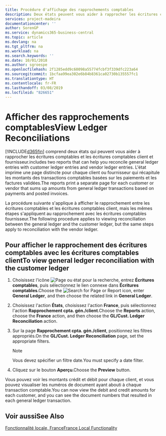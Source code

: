 ```yaml
---
title: Procédure d'affichage des rapprochements comptables
description: Deux états peuvent vous aider à rapprocher les écritures comptables et les écritures comptables client et fournisseur.
services: project-madeira
documentationcenter: ''
author: SorenGP
ms.service: dynamics365-business-central
ms.topic: article
ms.devlang: na
ms.tgt_pltfrm: na
ms.workload: na
ms.search.keywords: ''
ms.date: 10/01/2018
ms.author: sgroespe
ms.openlocfilehash: 2f1285edd9c60098a55774fcbf3f339dfc223a64
ms.sourcegitcommit: 1bcfaa99ea302e6b84b8361ca02730b135557fc1
ms.translationtype: HT
ms.contentlocale: fr-FR
ms.lasthandoff: 03/08/2019
ms.locfileid: "826651"
---
```

# <a name="view-ledger-reconciliations"></a><span data-ttu-id="6693f-103">Afficher des rapprochements comptables</span><span class="sxs-lookup"><span data-stu-id="6693f-103">View Ledger Reconciliations</span></span>
[!INCLUDE[d365fin](../../includes/d365fin_md.md)] <span data-ttu-id="6693f-104">comprend deux états qui peuvent vous aider à rapprocher les écritures comptables et les écritures comptables client et fournisseur.</span><span class="sxs-lookup"><span data-stu-id="6693f-104">includes two reports that can help you reconcile general ledger entries with customer ledger entries and vendor ledger entries.</span></span> <span data-ttu-id="6693f-105">L'état imprime une page distincte pour chaque client ou fournisseur qui récapitule les montants des transactions comptables basées sur les paiements et les factures validées.</span><span class="sxs-lookup"><span data-stu-id="6693f-105">The reports print a separate page for each customer or vendor that sums up amounts from general ledger transactions based on payments and posted invoices.</span></span>  

<span data-ttu-id="6693f-106">La procédure suivante s'applique à afficher le rapprochement entre les écritures comptables et les écritures comptables client, mais les mêmes étapes s'appliquent au rapprochement avec les écritures comptables fournisseur.</span><span class="sxs-lookup"><span data-stu-id="6693f-106">The following procedure applies to viewing reconciliation between the general ledger and the customer ledger, but the same steps apply to reconciliation with the vendor ledger.</span></span>  

## <a name="to-view-general-ledger-reconciliation-with-the-customer-ledger"></a><span data-ttu-id="6693f-107">Pour afficher le rapprochement des écritures comptables avec les écritures comptables client</span><span class="sxs-lookup"><span data-stu-id="6693f-107">To view general ledger reconciliation with the customer ledger</span></span>  

1.  <span data-ttu-id="6693f-108">Choisissez l'icône ![Page ou état pour la recherche](../../media/ui-search/search_small.png "icône Page ou état pour la recherche"), entrez **Écritures comptables**, puis sélectionnez le lien connexe dans **Écritures comptables**.</span><span class="sxs-lookup"><span data-stu-id="6693f-108">Choose the ![Search for Page or Report](../../media/ui-search/search_small.png "Search for Page or Report icon") icon, enter **General Ledger**, and then choose the related link in **General Ledger**.</span></span>  
2.  <span data-ttu-id="6693f-109">Choisissez l'action **États**, choisissez l'action **France**, puis sélectionnez l'action **Rapprochement cpta. gén./client**.</span><span class="sxs-lookup"><span data-stu-id="6693f-109">Choose the **Reports** action, choose the **France** action, and then choose the **GL/Cust. Ledger Reconciliation** action.</span></span>  
3.  <span data-ttu-id="6693f-110">Sur la page **Rapprochement cpta. gén./client**, positionnez les filtres appropriés.</span><span class="sxs-lookup"><span data-stu-id="6693f-110">On the **GL/Cust. Ledger Reconciliation** page, set the appropriate filters.</span></span>  

    > [!NOTE]  
    >  <span data-ttu-id="6693f-111">Vous devez spécifier un filtre date.</span><span class="sxs-lookup"><span data-stu-id="6693f-111">You must specify a date filter.</span></span>  

4.  <span data-ttu-id="6693f-112">Cliquez sur le bouton **Aperçu**.</span><span class="sxs-lookup"><span data-stu-id="6693f-112">Choose the **Preview** button.</span></span>  

<span data-ttu-id="6693f-113">Vous pouvez voir les montants crédit et débit pour chaque client, et vous pouvez visualiser les numéros de document ayant abouti à chaque transaction comptable.</span><span class="sxs-lookup"><span data-stu-id="6693f-113">You can now view the debit and credit amounts for each customer, and you can see the document numbers that resulted in each general ledger transaction.</span></span>  

## <a name="see-also"></a><span data-ttu-id="6693f-114">Voir aussi</span><span class="sxs-lookup"><span data-stu-id="6693f-114">See Also</span></span>  
[<span data-ttu-id="6693f-115">Fonctionnalité locale, France</span><span class="sxs-lookup"><span data-stu-id="6693f-115">France Local Functionality</span></span>](france-local-functionality.md)
